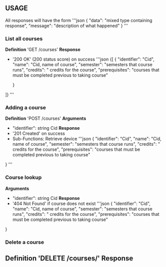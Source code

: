 ## USAGE
All responses will have the form
'''json
{
    "data": "mixed type containing response",
    "message": "description of what happened"
}
'''

### List all courses

**Definition**
'GET /courses'
**Response**
- '200 OK' (200 status score) on success
'''json
{[
    {
        "identifier": "Cid",
        "name": "Cid, name of course",
        "semester": "semesters that course runs",
        "credits": " credits for the course",
        "prerequisites": "courses that must be completed previous to taking course"

    }

]}
'''

### Adding a course

**Definition**
'POST /courses'
**Arguments**
- "identifier": string Cid
**Response**
- '201 Created' on success
- Sub-Functions: Retrieve device
'''json
{
    "identifier": "Cid",
    "name": "Cid, name of course",
    "semester": "semesters that course runs",
    "credits": " credits for the course",
    "prerequisites": "courses that must be completed previous to taking course"

}
'''


### Course lookup
**Arguments**
- "identifier": string Cid
**Response**
- '404 Not Found' if course does not exist
'''json
{
    "identifier": "Cid",
    "name": "Cid, name of course",
    "semester": "semesters that course runs",
    "credits": " credits for the course",
    "prerequisites": "courses that must be completed previous to taking course"

}

### Delete a course
**Definition**
'DELETE /courses/<identifier>'
**Response**
-